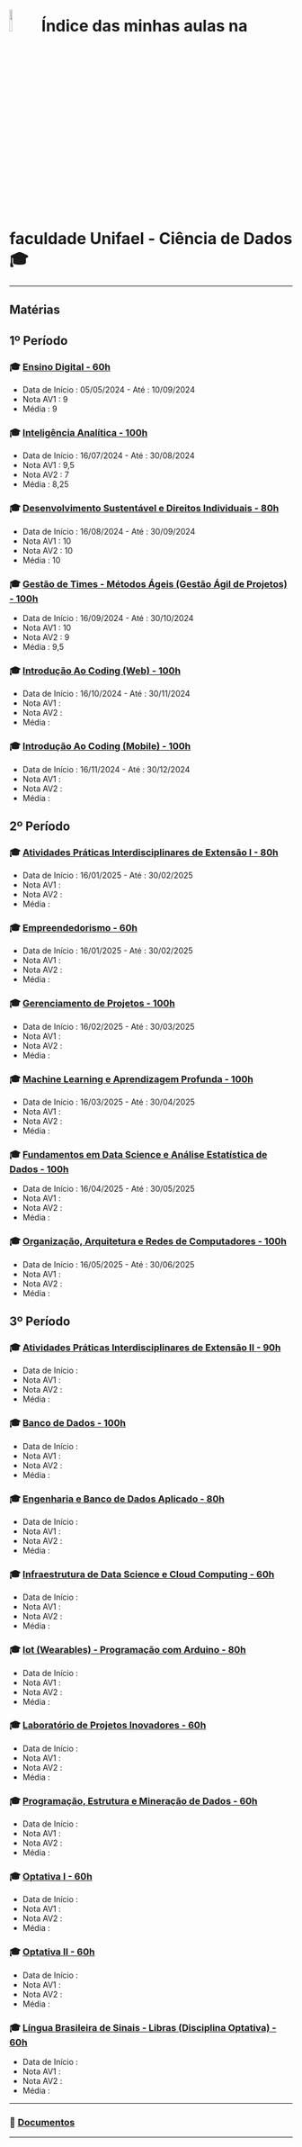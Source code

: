 # <img width=10% src="https://asprars.org.br/uploads/parceiros/d9c9777bd7a7accebe02f6f9e7e3ac5c.jpeg"/> Índice das minhas aulas na faculdade Unifael - Ciência de Dados 🎓

---
## Matérias

## **1º Período**

### 🎓 [Ensino Digital - 60h](https://github.com/Lelebertoldi/aulas_Unifael/blob/main/1.%20M%C3%B3dulo%20A%20-%20232339%20.%207%20-%20Ensino%20Digital%20-%20D.20242.A/README.md)
  * Data de Início : 05/05/2024 - Até : 10/09/2024
  * Nota AV1 : 9
  * Média : 9

### 🎓 [Inteligência Analítica - 100h](https://github.com/Lelebertoldi/aulas_Unifael/blob/main/2.%20M%C3%B3dulo%20A%20-%20237730%20.%207%20-%20Intelig%C3%AAncia%20Anal%C3%ADtica%20-%20D.20242.A/README.md)
  * Data de Início : 16/07/2024 - Até : 30/08/2024
  * Nota AV1 : 9,5
  * Nota AV2 : 7
  * Média : 8,25

### 🎓 [Desenvolvimento Sustentável e Direitos Individuais - 80h](https://github.com/Lelebertoldi/aulas_Unifael/blob/main/3.%20M%C3%B3dulo%20B%20-%20242860%20.%207%20-%20Desenvolvimento%20Sustent%C3%A1vel%20e%20Direitos%20Individuais%20-%20D.20242.B/README.md)
  * Data de Início : 16/08/2024 - Até : 30/09/2024
  * Nota AV1 : 10
  * Nota AV2 : 10
  * Média : 10

### 🎓 [Gestão de Times - Métodos Ágeis (Gestão Ágil de Projetos) - 100h]()
  * Data de Início : 16/09/2024 - Até : 30/10/2024
  * Nota AV1 : 10
  * Nota AV2 : 9
  * Média : 9,5

### 🎓 [Introdução Ao Coding (Web) - 100h]()
  * Data de Início : 16/10/2024 - Até : 30/11/2024
  * Nota AV1 : 
  * Nota AV2 : 
  * Média : 

### 🎓 [Introdução Ao Coding (Mobile) - 100h]()
  * Data de Início : 16/11/2024 - Até : 30/12/2024
  * Nota AV1 : 
  * Nota AV2 : 
  * Média : 

## **2º Período**

### 🎓 [Atividades Práticas Interdisciplinares de Extensão I - 80h]()
  * Data de Início : 16/01/2025 - Até : 30/02/2025
  * Nota AV1 : 
  * Nota AV2 : 
  * Média : 
    
### 🎓 [Empreendedorismo - 60h]()
  * Data de Início : 16/01/2025 - Até : 30/02/2025
  * Nota AV1 : 
  * Nota AV2 : 
  * Média : 

### 🎓 [Gerenciamento de Projetos - 100h]()
  * Data de Início : 16/02/2025 - Até : 30/03/2025
  * Nota AV1 : 
  * Nota AV2 : 
  * Média : 
    
### 🎓 [Machine Learning e Aprendizagem Profunda - 100h]()
  * Data de Início : 16/03/2025 - Até : 30/04/2025
  * Nota AV1 : 
  * Nota AV2 : 
  * Média : 
    
### 🎓 [Fundamentos em Data Science e Análise Estatística de Dados - 100h]()
  * Data de Início : 16/04/2025 - Até : 30/05/2025
  * Nota AV1 : 
  * Nota AV2 : 
  * Média : 
    
### 🎓 [Organização, Arquitetura e Redes de Computadores - 100h]()
  * Data de Início : 16/05/2025 - Até : 30/06/2025
  * Nota AV1 : 
  * Nota AV2 : 
  * Média : 
    
## **3º Período**

### 🎓 [Atividades Práticas Interdisciplinares de Extensão II - 90h]()
  * Data de Início :
  * Nota AV1 : 
  * Nota AV2 : 
  * Média : 
    
### 🎓 [Banco de Dados - 100h]()
  * Data de Início : 
  * Nota AV1 : 
  * Nota AV2 : 
  * Média : 
    
### 🎓 [Engenharia e Banco de Dados Aplicado - 80h]()
  * Data de Início :
  * Nota AV1 : 
  * Nota AV2 : 
  * Média : 
    
### 🎓 [Infraestrutura de Data Science e Cloud Computing - 60h]()
  * Data de Início :
  * Nota AV1 : 
  * Nota AV2 : 
  * Média : 
    
### 🎓 [Iot (Wearables) - Programação com Arduino - 80h]()
  * Data de Início :
  * Nota AV1 : 
  * Nota AV2 : 
  * Média : 
    
### 🎓 [Laboratório de Projetos Inovadores - 60h]()
  * Data de Início :
  * Nota AV1 : 
  * Nota AV2 : 
  * Média : 
    
### 🎓 [Programação, Estrutura e Mineração de Dados - 60h]()
  * Data de Início :
  * Nota AV1 : 
  * Nota AV2 : 
  * Média : 
    
### 🎓 [Optativa I - 60h]()
  * Data de Início : 
  * Nota AV1 : 
  * Nota AV2 : 
  * Média : 
    
### 🎓 [Optativa II - 60h]()
  * Data de Início :
  * Nota AV1 : 
  * Nota AV2 : 
  * Média : 
    
### 🎓 [Língua Brasileira de Sinais - Libras (Disciplina Optativa) - 60h]()
  * Data de Início : 
  * Nota AV1 : 
  * Nota AV2 : 
  * Média : 
    
---

### 📃 [Documentos](https://github.com/Lelebertoldi/documentos/tree/main/Unifael)

---
